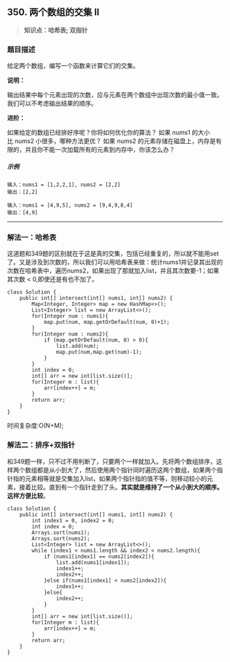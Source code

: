 ## 350. 两个数组的交集 II
> **知识点：哈希表; 双指针**
### 题目描述

给定两个数组，编写一个函数来计算它们的交集。

**说明：**

输出结果中每个元素出现的次数，应与元素在两个数组中出现次数的最小值一致。
我们可以不考虑输出结果的顺序。  

**进阶：**

如果给定的数组已经排好序呢？你将如何优化你的算法？
如果 nums1 的大小比 nums2 小很多，哪种方法更优？
如果 nums2 的元素存储在磁盘上，内存是有限的，并且你不能一次加载所有的元素到内存中，你该怎么办？

##### 示例

```
输入：nums1 = [1,2,2,1], nums2 = [2,2]
输出：[2,2]

输入：nums1 = [4,9,5], nums2 = [9,4,9,8,4]
输出：[4,9]
```
---
### 解法一：哈希表
这道题和349题的区别就在于这是真的交集，包括已经重复的，所以就不能用set了。又是涉及到次数的，所以我们可以用哈希表来做：统计nums1并记录其出现的次数在哈希表中，遍历nums2，如果出现了那就加入list，并且其次数要-1；如果其次数 < 0,即使还是有也不加了。
```
class Solution {
    public int[] intersect(int[] nums1, int[] nums2) {
        Map<Integer, Integer> map = new HashMap<>();
        List<Integer> list = new ArrayList<>();
        for(Integer num : nums1){
            map.put(num, map.getOrDefault(num, 0)+1);
        }
        for(Integer num : nums2){
            if (map.getOrDefault(num, 0) > 0){
                list.add(num);
                map.put(num,map.get(num)-1);
            }
        }
        int index = 0;
        int[] arr = new int[list.size()];
        for(Integer m : list){
            arr[index++] = m;
        }
        return arr;
    }
}
```
时间复杂度:O(N+M);
### 解法二：排序+双指针
和349题一样，只不过不用判断了，只要两个一样就加入。先将两个数组排序，这样两个数组都是从小到大了，然后使用两个指针同时遍历这两个数组，如果两个指针指的元素相等就是交集加入list，如果两个指针指的值不等，则移动较小的元素，接着比较。直到有一个指针走到了头。**其实就是维持了一个从小到大的顺序。这样方便比较**。   
```
class Solution {
    public int[] intersect(int[] nums1, int[] nums2) {
        int index1 = 0, index2 = 0;
        int index = 0;
        Arrays.sort(nums1);
        Arrays.sort(nums2);
        List<Integer> list = new ArrayList<>();
        while (index1 < nums1.length && index2 < nums2.length){
            if (nums1[index1] == nums2[index2]){
                list.add(nums1[index1]);
                index1++;
                index2++;
            }else if(nums1[index1] < nums2[index2]){
                index1++;
            }else{
                index2++;
            }
        }
        int[] arr = new int[list.size()];
        for(Integer m : list){
            arr[index++] = m;
        }
        return arr;
    }
}
```
